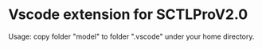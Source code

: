 # Vscode extension for SCTLProV2.0
Usage: copy folder "model" to folder ".vscode" under your home directory.
